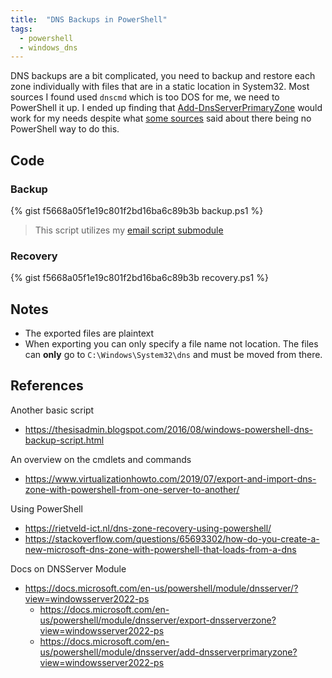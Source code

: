 ```yaml
---
title:  "DNS Backups in PowerShell"
tags: 
  - powershell
  - windows_dns
---
```

DNS backups are a bit complicated, you need to backup and restore each zone individually with files that are in a static location in System32. Most sources I found used `dnscmd` which is too DOS for me, we need to PowerShell it up. I ended up finding that [Add-DnsServerPrimaryZone](https://docs.microsoft.com/en-us/powershell/module/dnsserver/add-dnsserverprimaryzone?view=windowsserver2022-ps) would work for my needs despite what [some sources](https://www.virtualizationhowto.com/2019/07/export-and-import-dns-zone-with-powershell-from-one-server-to-another/) said about there being no PowerShell way to do this.

## Code
### Backup
<!--
https://gist.github.com/PipeItToDevNull/f5668a05f1e19c801f2bd16ba6c89b3b
-->
{% gist f5668a05f1e19c801f2bd16ba6c89b3b backup.ps1 %} 

> This script utilizes my [email script submodule](https://blog.dev0.sh/2022/01/04/email-script.html)

### Recovery
{% gist f5668a05f1e19c801f2bd16ba6c89b3b recovery.ps1 %}

## Notes
* The exported files are plaintext
* When exporting you can only specify a file name not location. The files can **only** go to `C:\Windows\System32\dns` and must be moved from there.

## References
Another basic script
* https://thesisadmin.blogspot.com/2016/08/windows-powershell-dns-backup-script.html

An overview on the cmdlets and commands
* https://www.virtualizationhowto.com/2019/07/export-and-import-dns-zone-with-powershell-from-one-server-to-another/

Using PowerShell
* https://rietveld-ict.nl/dns-zone-recovery-using-powershell/
* https://stackoverflow.com/questions/65693302/how-do-you-create-a-new-microsoft-dns-zone-with-powershell-that-loads-from-a-dns

Docs on  DNSServer Module
* https://docs.microsoft.com/en-us/powershell/module/dnsserver/?view=windowsserver2022-ps
    * https://docs.microsoft.com/en-us/powershell/module/dnsserver/export-dnsserverzone?view=windowsserver2022-ps
    * https://docs.microsoft.com/en-us/powershell/module/dnsserver/add-dnsserverprimaryzone?view=windowsserver2022-ps